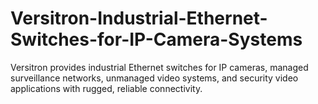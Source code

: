 # Versitron-Industrial-Ethernet-Switches-for-IP-Camera-Systems
Versitron provides industrial Ethernet switches for IP cameras, managed surveillance networks, unmanaged video systems, and security video applications with rugged, reliable connectivity.
